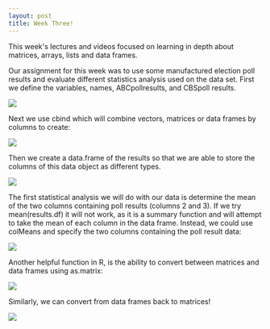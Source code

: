 ```yaml
---
layout: post
title: Week Three!
---
```

This week's lectures and videos focused on learning in depth about matrices, arrays, lists and data frames.


Our assignment for this week was to use some manufactured election poll results and evaluate different statistics analysis used on the data set. First we define the variables, names, ABCpollresults, and CBSpoll results.

![](http://gdurl.com/fTwR)

Next we use cbind which will combine vectors, matrices or data frames by columns to create:

![](http://gdurl.com/XkPzz)

Then we create a data.frame of the results so that we are able to store the columns of this data object as different types.

![](http://gdurl.com/zqiT)

The first statistical analysis we will do with our data is determine the mean of the two columns containing poll results (columns 2 and 3). If we try mean(results.df) it will not work, as it is a summary function and will attempt to take the mean of each column in the data frame. Instead, we could use colMeans and specify the two columns containing the poll result data:

![](http://gdurl.com/5sTZ)

Another helpful function in R, is the ability to convert between matrices and data frames using as.matrix:

![](http://gdurl.com/yGHh)

Similarly, we can convert from data frames back to matrices!

![](http://gdurl.com/S6tH)
